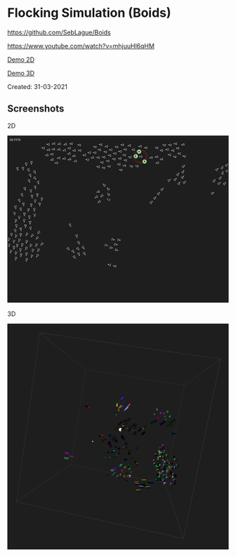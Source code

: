 # Flocking Simulation (Boids)

https://github.com/SebLague/Boids

https://www.youtube.com/watch?v=mhjuuHl6qHM

[Demo 2D](https://hoangtran0410.github.io/p5js-playground/2021/flocking-simulation/2D/)

[Demo 3D](https://hoangtran0410.github.io/p5js-playground/2021/flocking-simulation/3D/)

Created: 31-03-2021


## Screenshots

2D

![screenshot](./2D/1.png)

3D

![screenshot](./3D/1.png)